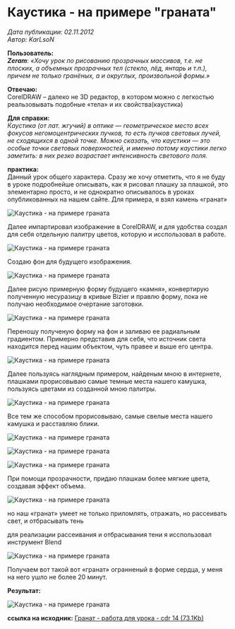 # Каустика - на примере "граната"

_Дата публикации: 02.11.2012  
Автор: KarLsoN_

**Пользователь:**  
**_Zeram_**: _«Хочу урок по рисованию прозрачных массивов, т.е. не плоских, а объемных прозрачных тел (стекло, лёд, янтарь и т.п.), причем не только гранёных, а и округлых, произвольной формы.»_

**Отвечаю:**  
CorelDRAW – далеко не 3D редактор, в котором можно с легкостью реальзовывать подобные «тела» и их свойства(каустика)

**Для справки:**  
_Ќаустика (от лат. жгучий) в оптике — геометрическое место всех фокусов негомоцентрических пучков, то есть пучков световых лучей, не сходящихся в одной точке. Можно сказать, что каустики — это особые точки световых поверхностей, и именно потому каустики легко заметить: в них резко возрастает интенсивность светового поля._

**практика:**  
Данный урок общего характера. Сразу же хочу отметить, что я не буду в уроке подробнейше описывать, как я рисовал плашку за плашкой, это элементарно просто, и не однократно описывалось в уроках опубликованных на нашем сайте. Для примера, я взял камень «гранат»

![Каустика - на примере граната](1.png)

Далее импартировал изображение в CorelDRAW, и для удобства создал для себя отдельную палитру цветов, которую и исспользовал в работе.

![Каустика - на примере граната](2.png)

Создаю фон для будущего изображения.

![Каустика - на примере граната](3.png)

Далее рисую примерную форму будущего «камня», конвертирую полученную несуразицу в кривые Bizier и правлю форму, пока не получаю необходимое очертание заготовки.

![Каустика - на примере граната](4.png)

Переношу полученую форму на фон и заливаю ее радиальным градиентом. Примерно представив для себя, что источник света находится перед нашим объектом, чуть правее и выше его центра.

![Каустика - на примере граната](5.png)

Далее пользуясь наглядным примером, найденым мною в интернете, плашками прорисовываю самые темные места нашего камушка, пользуясь цветами из созданной мною палитры.

![Каустика - на примере граната](6.png)

Все тем же способом прорисовываю, самые свелые места нашего камушка и расставляю блики.

![Каустика - на примере граната](7.png)

![Каустика - на примере граната](8.png)

![Каустика - на примере граната](9.png)

При помощи прозрачности, придаю плашкам более мягкие цвета, создавая эффект объема.

![Каустика - на примере граната](10.png)

но наш «гранат» умеет не только приломлять, отражать, но рассеивать свет, и отбрасывать тень

для реализации рассеивания и отбрасывания тени я исспользовал инструмент Blend

![Каустика - на примере граната](11.png)

Получаем вот такой вот «гранат» огранненый в форме сердца, у меня на него ушло не более 20 минут.

**Результат:**

![Каустика - на примере граната](12.png)

**ссылка на исходник:** [Гранат - работа для урока - cdr 14 (73.1Kb)](load/15-1-0-110)